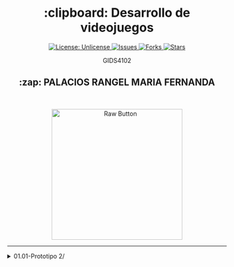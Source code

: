 <h1 align="center"> :clipboard: Desarrollo de videojuegos</h1>

<p align="center">

<a href="http://unlicense.org/">
<img src="https://img.shields.io/badge/license-Unlicense-blue.svg" alt="License: Unlicense">
</a>

<a href="https://github.com/markdown-templates/markdown-snippets/issues">
<img src="https://img.shields.io/github/issues/markdown-templates/markdown-snippets.svg" alt="Issues">
</a>

<a href="https://github.com/markdown-templates/markdown-snippets/fork">
<img src="https://img.shields.io/github/forks/markdown-templates/markdown-snippets.svg" alt="Forks">
</a>

<a href="https://github.com/markdown-templates/markdown-snippets/stargazers">
<img src="https://img.shields.io/github/stars/markdown-templates/markdown-snippets.svg" alt="Stars">
</a>

</p>

<p align="center"> GIDS4102 </p>

<h2 align="center"> :zap: PALACIOS RANGEL MARIA FERNANDA </h2>
<br>
<p align="center">
    <img src="https://png.pngtree.com/png-clipart/20210311/original/pngtree-handheld-video-game-controller-clip-art-png-image_6027741.jpg" alt="Raw Button" width="300">
</p>

----

</details><details> <summary>01.01-Prototipo 2/</summary>

### [PDF Prototipo 2](https://drive.google.com/file/d/1nEigo5aCLh04ajWBqszw0C3y-rcvd9XB/view?usp=sharing)

[![Descargar PDF Prototipo 2](https://drive.google.com/file/d/1nEigo5aCLh04ajWBqszw0C3y-rcvd9XB/view?usp=sharing)](https://drive.google.com/file/d/1nEigo5aCLh04ajWBqszw0C3y-rcvd9XB/view?usp=sharing)

----


